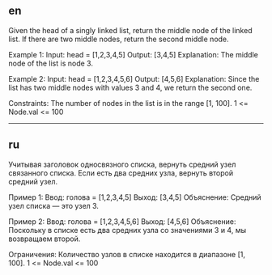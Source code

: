 ## en

Given the head of a singly linked list, return the middle node of the linked list.
If there are two middle nodes, return the second middle node.

Example 1:
Input: head = [1,2,3,4,5]
Output: [3,4,5]
Explanation: The middle node of the list is node 3.

Example 2:
Input: head = [1,2,3,4,5,6]
Output: [4,5,6]
Explanation: Since the list has two middle nodes with values 3 and 4, we return the second one.

Constraints:
The number of nodes in the list is in the range [1, 100].
1 <= Node.val <= 100

---

## ru

Учитывая заголовок односвязного списка, вернуть средний узел связанного списка.
Если есть два средних узла, вернуть второй средний узел.

Пример 1:
Ввод: голова = [1,2,3,4,5]
Выход: [3,4,5]
Объяснение: Средний узел списка — это узел 3.

Пример 2:
Ввод: голова = [1,2,3,4,5,6]
Выход: [4,5,6]
Объяснение: Поскольку в списке есть два средних узла со значениями 3 и 4, мы возвращаем второй.

Ограничения:
Количество узлов в списке находится в диапазоне [1, 100].
1 <= Node.val <= 100